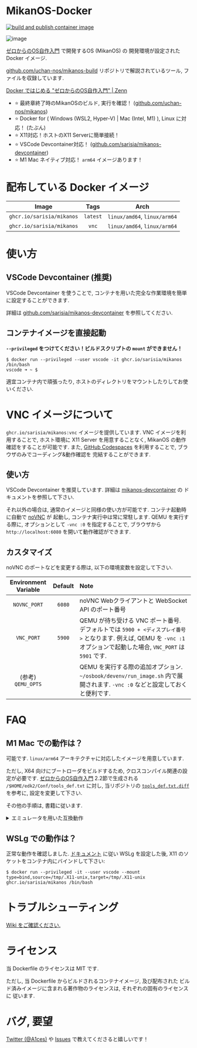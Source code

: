 # MikanOS-Docker

[![build and publish container image](https://github.com/sarisia/mikanos-docker/actions/workflows/publish-image.yml/badge.svg)](https://github.com/sarisia/mikanos-docker/actions/workflows/publish-image.yml)

![image](https://user-images.githubusercontent.com/33576079/112739400-29e73880-8faf-11eb-9f59-acca01470a62.png)

[ゼロからのOS自作入門](https://zero.osdev.jp/) で開発するOS (MikanOS) の
開発環境が設定された Docker イメージ.

[github.com/uchan-nos/mikanos-build](https://github.com/uchan-nos/mikanos-build)
リポジトリで解説されているツール, ファイルを収録しています.

[Docker ではじめる "ゼロからのOS自作入門" | Zenn](https://zenn.dev/sarisia/articles/6b57ea835344b6)

- :star: 最終章終了時のMikanOSのビルド, 実行を確認！ ([github.com/uchan-nos/mikanos](https://github.com/uchan-nos/mikanos))
- :star: Docker for ( Windows (WSL2, Hyper-V) | Mac (Intel, M1) ), Linux に対応！ (たぶん)
- :star: X11対応！ホストのX11 Serverに簡単接続！
- :star: VSCode Devcontainer対応！ ([github.com/sarisia/mikanos-devcontainer](https://github.com/sarisia/mikanos-devcontainer))
- :star: M1 Mac ネイティブ対応！ `arm64` イメージあります！

# 配布している Docker イメージ

| Image | Tags | Arch |
| :---: | :--: | :---: |
| `ghcr.io/sarisia/mikanos` | `latest` | `linux/amd64`, `linux/arm64` |
| `ghcr.io/sarisia/mikanos` | `vnc` | `linux/amd64`, `linux/arm64` |

# 使い方

## VSCode Devcontainer (推奨)

VSCode Devcontainer を使うことで,
コンテナを用いた完全な作業環境を簡単に設定することができます.

詳細は [github.com/sarisia/mikanos-devcontainer](https://github.com/sarisia/mikanos-devcontainer)
を参照してください.

## コンテナイメージを直接起動

**`--privileged` をつけてください！ビルドスクリプトの `mount` ができません！**

```
$ docker run --privileged --user vscode -it ghcr.io/sarisia/mikanos /bin/bash
vscode ➜ ~ $ 
```

適宜コンテナ内で頑張ったり, ホストのディレクトリをマウントしたりしてお使いください.

# VNC イメージについて

`ghcr.io/sarisia/mikanos:vnc` イメージを提供しています. VNC イメージを利用することで,
ホスト環境に X11 Server を用意することなく, MikanOS の動作確認をすることが可能です.
また, [GitHub Codespaces](https://github.com/features/codespaces) を利用することで, ブラウザのみでコーディング&動作確認を
完結することができます.

## 使い方

VSCode Devcontainer を推奨しています. 詳細は [mikanos-devcontainer](https://github.com/sarisia/mikanos-devcontainer#github-codespaces) の
ドキュメントを参照して下さい.

それ以外の場合は, 通常のイメージと同様の使い方が可能です. コンテナ起動時に自動で [noVNC](https://novnc.com/info.html) が
起動し, コンテナ実行中は常に常駐します. QEMU を実行する際に, オプションとして `-vnc :0` を指定することで,
ブラウザから `http://localhost:6080` を開いて動作確認ができます.

## カスタマイズ

noVNC のポートなどを変更する際は, 以下の環境変数を設定して下さい.

| Environment Variable | Default | Note |
| :---: | :---: | :---- |
| `NOVNC_PORT` | `6080` | noVNC Webクライアントと WebSocket API のポート番号 |
| `VNC_PORT` | `5900` | QEMU が待ち受ける VNC ポート番号. デフォルトでは `5900 + <ディスプレイ番号>` となります. 例えば, QEMU を `-vnc :1` オプションで起動した場合, `VNC_PORT` は `5901` です. |
| (参考) `QEMU_OPTS` | | QEMU を実行する際の追加オプション. `~/osbook/devenv/run_image.sh` 内で展開されます. `-vnc :0` などと設定しておくと便利です. |

# FAQ

## M1 Mac での動作は？

可能です. `linux/arm64` アーキテクチャに対応したイメージを用意しています.

ただし, X64 向けにブートローダをビルドするため, クロスコンパイル関連の設定が必要です.
[ゼロからのOS自作入門](https://zero.osdev.jp/) 2.2節で生成される `/$HOME/edk2/Conf/tools_def.txt`
に対し, 当リポジトリの [`tools_def.txt.diff`](tools_def.txt.diff) を参考に, 設定を変更して下さい.

その他の手順は, 書籍に従います.

<details>
<summary>エミュレータを用いた互換動作</summary>

書籍と違う設定を行うことに抵抗がある, もしくは前述の方法が上手く行かない場合は,
明示的に `linux/amd64` イメージを互換レイヤを通して利用することが可能です.

ただし, 互換レイヤを通すことでパフォーマンスは大きく劣化し, コンパイル時や
QEMU を用いたテスト動作時の速度は遅くなります.

互換レイヤを用いるには, `ghcr.io/sarisia/mikanos:amd64` イメージを取得した後,
コンテナ実行時に `--platform linux/amd64` を指定して実行してください:

```
$ docker run --platform linux/amd64 --privileged -it --user vscode ghcr.io/sarisia/mikanos:amd64 /bin/bash
```

</details>

## WSLg での動作は？

正常な動作を確認しました. [ドキュメント](https://github.com/microsoft/wslg) に従い WSLg を設定した後,
X11 のソケットをコンテナ内にバインドして下さい:

```
$ docker run --privileged -it --user vscode --mount type=bind,source=/tmp/.X11-unix,target=/tmp/.X11-unix ghcr.io/sarisia/mikanos /bin/bash
```

# トラブルシューティング

[Wiki をご確認ください.](https://github.com/sarisia/mikanos-docker/wiki/Troubleshooting)

# ライセンス

当 Dockerfile のライセンスは MIT です.

ただし, 当 Dockerfile からビルドされるコンテナイメージ, 及び配布された
ビルド済みイメージに含まれる著作物のライセンスは, それぞれの固有のライセンスに
従います.

# バグ, 要望

[Twitter (@A1ces)](https://twitter.com/A1ces) や [Issues](https://github.com/sarisia/mikanos-docker/issues) で教えてくださると嬉しいです！
